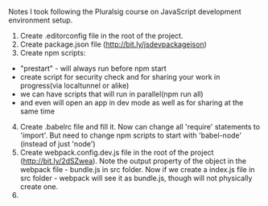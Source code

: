 Notes I took following the Pluralsig course on JavaScript development environment setup.

1.  Create .editorconfig file in the root of the project.
2.  Create package.json file (http://bit.ly/jsdevpackagejson)
3.  Create npm scripts:

- "prestart" - will always run before npm start
- create script for security check and for sharing your work in progress(via localtunnel or alike)
- we can have scripts that will run in parallel(npm run all)
- and even will open an app in dev mode as well as for sharing at the same time

4.  Create .babelrc file and fill it. Now can change all 'require' statements to 'import'. But need to change npm scripts to start with 'babel-node' (instead of just 'node')
5. Create webpack.config.dev.js file in the root of the project (http://bit.ly/2dSZwea). Note the output property of the object in the webpack file - bundle.js in src folder.  Now if we create a index.js file in src folder - webpack will see it as bundle.js, though will not physically create one.
6. 
